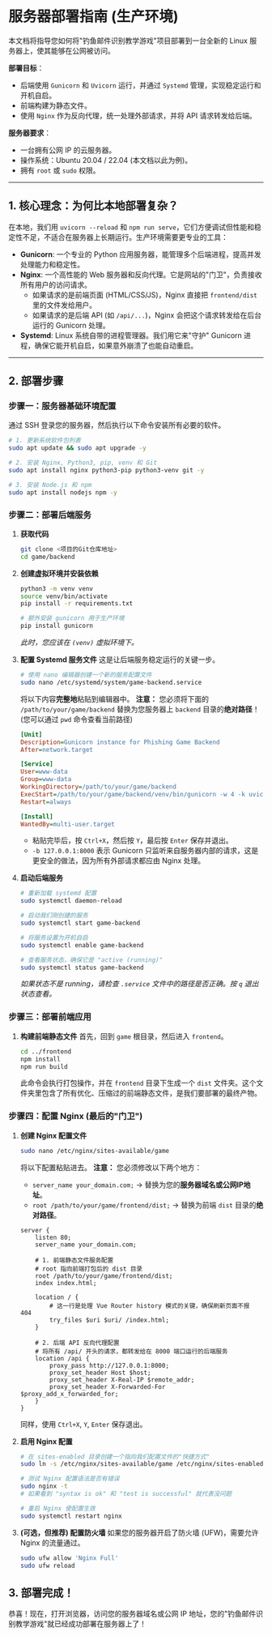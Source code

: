 # 服务器部署指南 (生产环境)

本文档将指导您如何将"钓鱼邮件识别教学游戏"项目部署到一台全新的 Linux 服务器上，使其能够在公网被访问。

**部署目标**：
- 后端使用 `Gunicorn` 和 `Uvicorn` 运行，并通过 `Systemd` 管理，实现稳定运行和开机自启。
- 前端构建为静态文件。
- 使用 `Nginx` 作为反向代理，统一处理外部请求，并将 API 请求转发给后端。

**服务器要求**：
- 一台拥有公网 IP 的云服务器。
- 操作系统：Ubuntu 20.04 / 22.04 (本文档以此为例)。
- 拥有 `root` 或 `sudo` 权限。

---

## 1. 核心理念：为何比本地部署复杂？

在本地，我们用 `uvicorn --reload` 和 `npm run serve`，它们方便调试但性能和稳定性不足，不适合在服务器上长期运行。生产环境需要更专业的工具：

-   **Gunicorn**: 一个专业的 Python 应用服务器，能管理多个后端进程，提高并发处理能力和稳定性。
-   **Nginx**: 一个高性能的 Web 服务器和反向代理。它是网站的"门卫"，负责接收所有用户的访问请求。
    -   如果请求的是前端页面 (HTML/CSS/JS)，Nginx 直接把 `frontend/dist` 里的文件发给用户。
    -   如果请求的是后端 API (如 `/api/...`)，Nginx 会把这个请求转发给在后台运行的 Gunicorn 处理。
-   **Systemd**: Linux 系统自带的进程管理器。我们用它来"守护" Gunicorn 进程，确保它能开机自启，如果意外崩溃了也能自动重启。

---

## 2. 部署步骤

### 步骤一：服务器基础环境配置

通过 SSH 登录您的服务器，然后执行以下命令安装所有必要的软件。

```bash
# 1. 更新系统软件包列表
sudo apt update && sudo apt upgrade -y

# 2. 安装 Nginx, Python3, pip, venv 和 Git
sudo apt install nginx python3-pip python3-venv git -y

# 3. 安装 Node.js 和 npm
sudo apt install nodejs npm -y
```

### 步骤二：部署后端服务

1.  **获取代码**
    ```bash
    git clone <项目的Git仓库地址>
    cd game/backend
    ```

2.  **创建虚拟环境并安装依赖**
    ```bash
    python3 -m venv venv
    source venv/bin/activate
    pip install -r requirements.txt
    
    # 额外安装 gunicorn 用于生产环境
    pip install gunicorn
    ```
    *此时，您应该在 `(venv)` 虚拟环境下。*

3.  **配置 Systemd 服务文件**
    这是让后端服务稳定运行的关键一步。
    ```bash
    # 使用 nano 编辑器创建一个新的服务配置文件
    sudo nano /etc/systemd/system/game-backend.service
    ```
    将以下内容**完整地**粘贴到编辑器中。
    **注意：** 您必须将下面的 `/path/to/your/game/backend` 替换为您服务器上 `backend` 目录的**绝对路径**！(您可以通过 `pwd` 命令查看当前路径)

    ```ini
    [Unit]
    Description=Gunicorn instance for Phishing Game Backend
    After=network.target

    [Service]
    User=www-data
    Group=www-data
    WorkingDirectory=/path/to/your/game/backend
    ExecStart=/path/to/your/game/backend/venv/bin/gunicorn -w 4 -k uvicorn.workers.UvicornWorker app.main:app -b 127.0.0.1:8000
    Restart=always

    [Install]
    WantedBy=multi-user.target
    ```
    -   粘贴完毕后，按 `Ctrl+X`，然后按 `Y`，最后按 `Enter` 保存并退出。
    -   `-b 127.0.0.1:8000` 表示 Gunicorn 只监听来自服务器内部的请求，这是更安全的做法，因为所有外部请求都应由 Nginx 处理。

4.  **启动后端服务**
    ```bash
    # 重新加载 systemd 配置
    sudo systemctl daemon-reload

    # 启动我们刚创建的服务
    sudo systemctl start game-backend

    # 将服务设置为开机自启
    sudo systemctl enable game-backend

    # 查看服务状态，确保它是 "active (running)"
    sudo systemctl status game-backend
    ```
    *如果状态不是 running，请检查 `.service` 文件中的路径是否正确。按 `q` 退出状态查看。*

### 步骤三：部署前端应用

1.  **构建前端静态文件**
    首先，回到 `game` 根目录，然后进入 `frontend`。
    ```bash
    cd ../frontend
    npm install
    npm run build
    ```
    此命令会执行打包操作，并在 `frontend` 目录下生成一个 `dist` 文件夹。这个文件夹里包含了所有优化、压缩过的前端静态文件，是我们要部署的最终产物。

### 步骤四：配置 Nginx (最后的"门卫")

1.  **创建 Nginx 配置文件**
    ```bash
    sudo nano /etc/nginx/sites-available/game
    ```
    将以下配置粘贴进去。
    **注意：** 您必须修改以下两个地方：
    -   `server_name your_domain.com;` -> 替换为您的**服务器域名或公网IP地址**。
    -   `root /path/to/your/game/frontend/dist;` -> 替换为前端 `dist` 目录的**绝对路径**。

    ```nginx
    server {
        listen 80;
        server_name your_domain.com;

        # 1. 前端静态文件服务配置
        # root 指向前端打包后的 dist 目录
        root /path/to/your/game/frontend/dist;
        index index.html;

        location / {
            # 这一行是处理 Vue Router history 模式的关键，确保刷新页面不报 404
            try_files $uri $uri/ /index.html;
        }

        # 2. 后端 API 反向代理配置
        # 将所有 /api/ 开头的请求，都转发给在 8000 端口运行的后端服务
        location /api {
            proxy_pass http://127.0.0.1:8000;
            proxy_set_header Host $host;
            proxy_set_header X-Real-IP $remote_addr;
            proxy_set_header X-Forwarded-For $proxy_add_x_forwarded_for;
        }
    }
    ```
    同样，使用 `Ctrl+X`, `Y`, `Enter` 保存退出。

2.  **启用 Nginx 配置**
    ```bash
    # 在 sites-enabled 目录创建一个指向我们配置文件的"快捷方式"
    sudo ln -s /etc/nginx/sites-available/game /etc/nginx/sites-enabled/

    # 测试 Nginx 配置语法是否有错误
    sudo nginx -t
    # 如果看到 "syntax is ok" 和 "test is successful" 就代表没问题

    # 重启 Nginx 使配置生效
    sudo systemctl restart nginx
    ```

3.  **(可选，但推荐) 配置防火墙**
    如果您的服务器开启了防火墙 (UFW)，需要允许 Nginx 的流量通过。
    ```bash
    sudo ufw allow 'Nginx Full'
    sudo ufw reload
    ```

## 3. 部署完成！

恭喜！现在，打开浏览器，访问您的服务器域名或公网 IP 地址，您的"钓鱼邮件识别教学游戏"就已经成功部署在服务器上了！ 